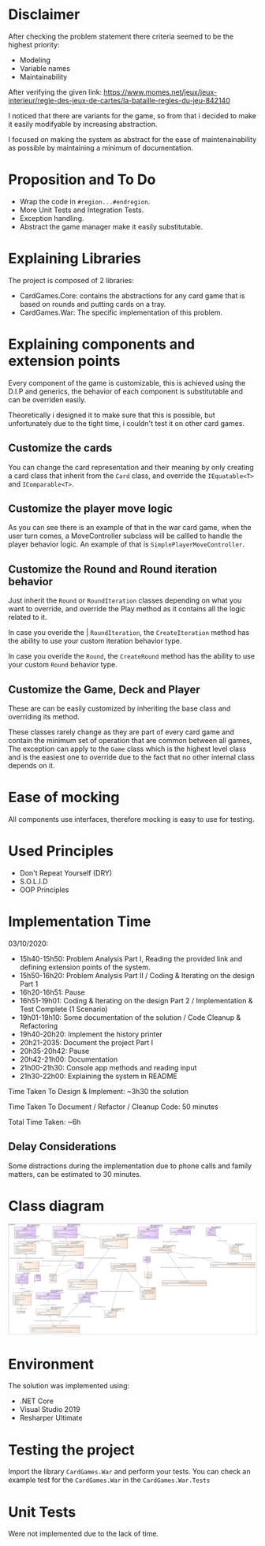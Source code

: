 # Disclaimer
After checking the problem statement there criteria seemed to be the highest priority:

* Modeling
* Variable names
* Maintainability

After verifying the given link: https://www.momes.net/jeux/jeux-interieur/regle-des-jeux-de-cartes/la-bataille-regles-du-jeu-842140

I noticed that there are variants for the game, so from that i decided to make it easily modifyable by increasing abstraction.

I focused on making the system as abstract for the ease of maintenainability as possible by maintaining a minimum of documentation.

# Proposition and To Do
* Wrap the code in ``#region...#endregion``.
* More Unit Tests and Integration Tests.
* Exception handling.
* Abstract the game manager make it easily substitutable.

# Explaining Libraries
The project is composed of 2 libraries:
* CardGames.Core: contains the abstractions for any card game that is based on rounds and putting cards on a tray.
* CardGames.War: The specific implementation of this problem.

# Explaining components and extension points
Every component of the game is customizable, this is achieved using the D.I.P and generics, the behavior of each component
is substitutable and can be overriden easily.

Theoretically i designed it to make sure that this is possible, but unfortunately due to the tight time, i couldn't test it on other card games.

## Customize the cards
You can change the card representation and their meaning by only creating a card class that inherit from the ``Card`` class, and override the ``IEquatable<T>`` and ``IComparable<T>``.

## Customize the player move logic
As you can see there is an example of that in the war card game, when the user turn comes, a MoveController subclass will be callled to handle the player behavior logic.
An example of that is ``SimplePlayerMoveController``.

## Customize the Round and Round iteration behavior
Just inherit the ``Round`` or ``RoundIteration`` classes depending on what you want to override, and override the Play method as it contains all the logic related to it.

In case you overide the | ``RoundIteration``, the ``CreateIteration`` method has the ability to use your custom iteration behavior type.

In case you overide the ``Round``, the ``CreateRound`` method has the ability to use your custom ``Round`` behavior type.

## Customize the Game, Deck and Player
These are can be easily customized by inheriting the base class and overriding its method.

These classes rarely change as they are part of every card game and contain the minimum set of operation that are common between all games, The exception can apply to the ``Game`` class which is the highest level class and is the easiest one to override due to the fact that no other internal class depends on it.

# Ease of mocking
All components use interfaces, therefore mocking is easy to use for testing.

# Used Principles
* Don't Repeat Yourself (DRY)
* S.O.L.I.D
* OOP Principles

# Implementation Time
03/10/2020: 

* 15h40-15h50: Problem Analysis Part I, Reading the provided link and defining extension points of the system.
* 15h50-16h20: Problem Analysis Part II  / Coding & Iterating on the design Part 1
* 16h20-16h51: Pause
* 16h51-19h01: Coding & Iterating on the design Part 2 / Implementation & Test Complete (1 Scenario)
* 19h01-19h10: Some documentation of the solution / Code Cleanup & Refactoring
* 19h40-20h20: Implement the history printer
* 20h21-2035: Document the project Part I
* 20h35-20h42: Pause
* 20h42-21h00: Documentation
* 21h00-21h30: Console app methods and reading input
* 21h30-22h00: Explaining the system in README

Time Taken To Design & Implement: ~3h30 the solution

Time Taken To Document / Refactor / Cleanup Code: 50 minutes

Total Time Taken: ~6h

## Delay Considerations
Some distractions during the implementation due to phone calls and family matters, can be estimated to 30 minutes.

# Class diagram
![The global class diagram](Class.png "Class diagram")

# Environment 
The solution was implemented using:

* .NET Core
* Visual Studio 2019
* Resharper Ultimate

# Testing the project
Import the library ``CardGames.War`` and perform your tests. You can check an example test for the ``CardGames.War`` in the ``CardGames.War.Tests``

# Unit Tests
Were not implemented due to the lack of time.


